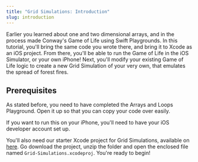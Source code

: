 ```yaml
---
title: "Grid Simulations: Introduction"
slug: introduction
---
```


Earlier you learned about one and two dimensional arrays, and in the process made Conway's Game of Life using Swift Playgrounds. In this tutorial, you'll bring the same code you wrote there, and bring it to Xcode as an iOS project. From there, you'll be able to run the Game of Life in the iOS Simulator, or your own iPhone! Next, you'll modify your existing Game of Life logic to create a new Grid Simulation of your very own, that emulates the spread of forest fires.

## Prerequisites

As stated before, you need to have completed the Arrays and Loops Playground. Open it up so that you can copy your code over easily.

If you want to run this on your iPhone, you'll need to have your iOS developer account set up.

You'll also need our starter Xcode project for Grid Simulations, available on  [here](https://github.com/MakeSchool-Tutorials/Intro-Grid-Simulations-Swift-Starter/archive/master.zip). Go download the project, unzip the folder and open the enclosed file named `Grid-Simulations.xcodeproj`. You're ready to begin!
